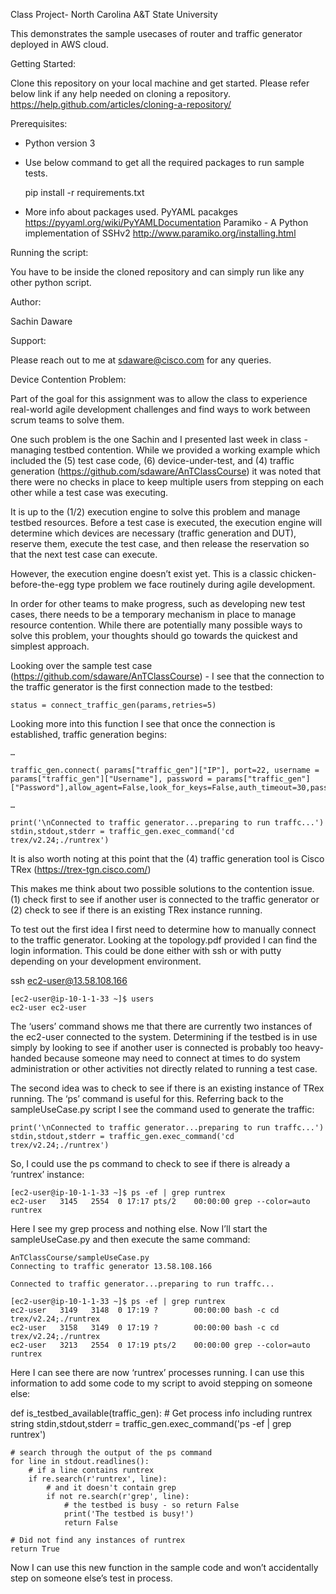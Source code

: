 Class Project- North Carolina A&T State University

This demonstrates the sample usecases of router and traffic generator deployed in AWS cloud.

Getting Started:

Clone this repository on your local machine and get started. Please refer below link if any help needed on cloning a repository.
https://help.github.com/articles/cloning-a-repository/

Prerequisites:

- Python version 3

- Use below command to get all the required packages to run sample tests.

  pip install -r requirements.txt
 
- More info about packages used.
  PyYAML pacakges
  https://pyyaml.org/wiki/PyYAMLDocumentation
  Paramiko - A Python implementation of SSHv2
  http://www.paramiko.org/installing.html

Running the script:

You have to be inside the cloned repository and can simply run like any other python script.

Author:

Sachin Daware

Support:

Please reach out to me at sdaware@cisco.com for any queries.

Device Contention Problem:

Part of the goal for this assignment was to allow the class to experience real-world agile development challenges and find ways to work between scrum teams to solve them.  

One such problem is the one Sachin and I presented last week in class - managing  testbed contention.  While we provided a working example which included the (5) test case code, (6) device-under-test, and (4) traffic generation (https://github.com/sdaware/AnTClassCourse) it was noted that there were no checks in place to keep multiple users from stepping on each other while a test case was executing.  

It is up to the (1/2) execution engine to solve this problem and manage testbed resources.  Before a test case is executed, the execution engine will determine which devices are necessary (traffic generation and DUT), reserve them, execute the test case, and then release the reservation so that the next test case can execute. 

However, the execution engine doesn’t exist yet.  This is a classic chicken-before-the-egg type problem we face routinely during agile development.

In order for other teams to make progress, such as developing new test cases, there needs to be a temporary mechanism in place to manage resource contention.  While there are potentially many possible ways to solve this problem, your thoughts should go towards the quickest and simplest approach.

Looking over the sample test case (https://github.com/sdaware/AnTClassCourse) - I see that the connection to the traffic generator is the first connection made to the testbed:

	status = connect_traffic_gen(params,retries=5)

Looking more into this function I see that once the connection is established, traffic generation begins:

	…

	traffic_gen.connect( params["traffic_gen"]["IP"], port=22, username = params["traffic_gen"]["Username"], password = params["traffic_gen"]
	["Password"],allow_agent=False,look_for_keys=False,auth_timeout=30,passphrase=None)

	…

	print('\nConnected to traffic generator...preparing to run traffc...')
	stdin,stdout,stderr = traffic_gen.exec_command('cd trex/v2.24;./runtrex')

It is also worth noting at this point that the (4) traffic generation tool is Cisco TRex (https://trex-tgn.cisco.com/)

This makes me think about two possible solutions to the contention issue.  (1) check first to see if another user is connected to the traffic generator or (2) check to see if there is an existing TRex instance running.  

To test out the first idea I first need to determine how to manually connect to the traffic generator.  Looking at the topology.pdf provided I can find the login information. This could be done either with ssh or with putty depending on your development environment. 

ssh ec2-user@13.58.108.166

    [ec2-user@ip-10-1-1-33 ~]$ users
    ec2-user ec2-user

The ‘users’ command shows me that there are currently two instances of the ec2-user connected to the system.  Determining if the testbed is in use simply by looking to see if another user is connected is probably too heavy-handed because someone may need to connect at times to do system administration or other activities not directly related to running a test case. 

The second idea was to check to see if there is an existing instance of TRex running.  The ‘ps’ command is useful for this.  Referring back to the sampleUseCase.py script I see the command used to generate the traffic:

	print('\nConnected to traffic generator...preparing to run traffc...')
	stdin,stdout,stderr = traffic_gen.exec_command('cd trex/v2.24;./runtrex')

So, I could use the ps command to check to see if there is already a ‘runtrex’ instance:

    [ec2-user@ip-10-1-1-33 ~]$ ps -ef | grep runtrex
    ec2-user   3145   2554  0 17:17 pts/2    00:00:00 grep --color=auto runtrex

Here I see my grep process and nothing else.  Now I’ll start the sampleUseCase.py and then execute the same command:

	AnTClassCourse/sampleUseCase.py
	Connecting to traffic generator 13.58.108.166

	Connected to traffic generator...preparing to run traffc...

    [ec2-user@ip-10-1-1-33 ~]$ ps -ef | grep runtrex
    ec2-user   3149   3148  0 17:19 ?        00:00:00 bash -c cd trex/v2.24;./runtrex
    ec2-user   3158   3149  0 17:19 ?        00:00:00 bash -c cd trex/v2.24;./runtrex
    ec2-user   3213   2554  0 17:19 pts/2    00:00:00 grep --color=auto runtrex

Here I can see there are now ‘runtrex’ processes running.  I can use this information to add some code to my script to avoid stepping on someone else:

def is_testbed_available(traffic_gen):
    # Get process info including runtrex string
    stdin,stdout,stderr = traffic_gen.exec_command('ps -ef | grep runtrex')

    # search through the output of the ps command
    for line in stdout.readlines():
        # if a line contains runtrex
        if re.search(r'runtrex', line):
            # and it doesn't contain grep
            if not re.search(r'grep', line):
                # the testbed is busy - so return False
                print('The testbed is busy!')
                return False

    # Did not find any instances of runtrex
    return True

Now I can use this new function in the sample code and won’t accidentally step on someone else’s test in process. 
